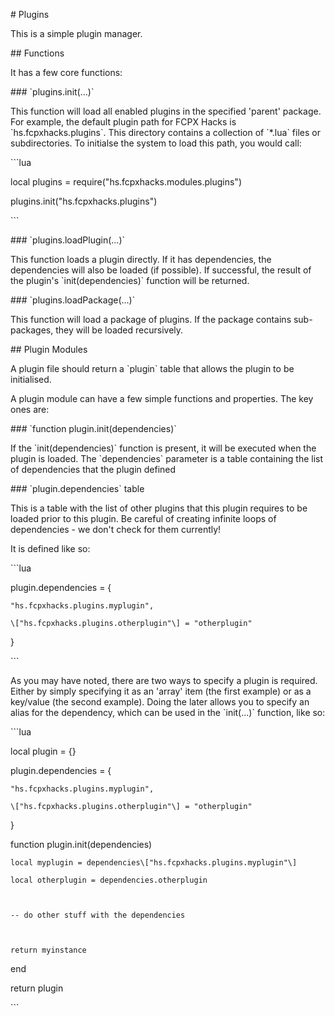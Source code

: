 \# Plugins

This is a simple plugin manager. 



\#\# Functions

It has a few core functions:

\#\#\# \`plugins.init\(...\)\`

This function will load all enabled plugins in the specified 'parent' package. For example, the default plugin path for FCPX Hacks is \`hs.fcpxhacks.plugins\`. This directory contains a collection of \`\*.lua\` files or subdirectories. To initialse the system to load this path, you would call:

\`\`\`lua

local plugins = require\("hs.fcpxhacks.modules.plugins"\)

plugins.init\("hs.fcpxhacks.plugins"\)

\`\`\`



\#\#\# \`plugins.loadPlugin\(...\)\`

This function loads a plugin directly. If it has dependencies, the dependencies will also be loaded \(if possible\). If successful, the result of the plugin's \`init\(dependencies\)\` function will be returned.



\#\#\# \`plugins.loadPackage\(...\)\`



This function will load a package of plugins. If the package contains sub-packages, they will be loaded recursively.



\#\# Plugin Modules



A plugin file should return a \`plugin\` table that allows the plugin to be initialised.



A plugin module can have a few simple functions and properties. The key ones are:



\#\#\# \`function plugin.init\(dependencies\)\`



If the \`init\(dependencies\)\` function is present, it will be executed when the plugin is loaded. The \`dependencies\` parameter is a table containing the list of dependencies that the plugin defined





\#\#\# \`plugin.dependencies\` table



This is a table with the list of other plugins that this plugin requires to be loaded prior to this plugin. Be careful of creating infinite loops of dependencies - we don't check for them currently!



It is defined like so:



\`\`\`lua

plugin.dependencies = {

	"hs.fcpxhacks.plugins.myplugin",

	\["hs.fcpxhacks.plugins.otherplugin"\] = "otherplugin"

}

\`\`\`



As you may have noted, there are two ways to specify a plugin is required. Either by simply specifying it as an 'array' item \(the first example\) or as a key/value \(the second example\). Doing the later allows you to specify an alias for the dependency, which can be used in the \`init\(...\)\` function, like so:



\`\`\`lua

local plugin = {}



plugin.dependencies = {

	"hs.fcpxhacks.plugins.myplugin",

	\["hs.fcpxhacks.plugins.otherplugin"\] = "otherplugin"

}



function plugin.init\(dependencies\)

	local myplugin = dependencies\["hs.fcpxhacks.plugins.myplugin"\]

	local otherplugin = dependencies.otherplugin

	

	-- do other stuff with the dependencies

	

	return myinstance

end



return plugin

\`\`\`



